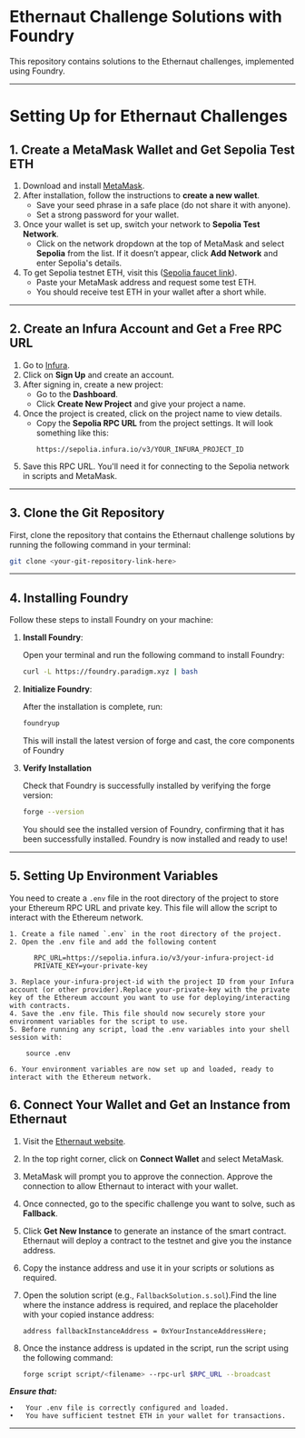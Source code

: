 # Ethernaut Challenge Solutions with Foundry

This repository contains solutions to the Ethernaut challenges, implemented using Foundry.

---

# Setting Up for Ethernaut Challenges

## 1. Create a MetaMask Wallet and Get Sepolia Test ETH

1. Download and install [MetaMask](https://metamask.io/).
2. After installation, follow the instructions to **create a new wallet**.
   - Save your seed phrase in a safe place (do not share it with anyone).
   - Set a strong password for your wallet.
3. Once your wallet is set up, switch your network to **Sepolia Test Network**.
   - Click on the network dropdown at the top of MetaMask and select **Sepolia** from the list. If it doesn’t appear, click **Add Network** and enter Sepolia's details.
4. To get Sepolia testnet ETH, visit this ([Sepolia faucet link](https://cloud.google.com/application/web3/faucet/ethereum/sepolia)).
   - Paste your MetaMask address and request some test ETH.
   - You should receive test ETH in your wallet after a short while.

---

## 2. Create an Infura Account and Get a Free RPC URL

1. Go to [Infura](https://infura.io/).
2. Click on **Sign Up** and create an account.
3. After signing in, create a new project:
   - Go to the **Dashboard**.
   - Click **Create New Project** and give your project a name.
4. Once the project is created, click on the project name to view details.
   - Copy the **Sepolia RPC URL** from the project settings. It will look something like this:
     ```
     https://sepolia.infura.io/v3/YOUR_INFURA_PROJECT_ID
     ```
5. Save this RPC URL. You'll need it for connecting to the Sepolia network in scripts and MetaMask.

---

## 3. Clone the Git Repository

First, clone the repository that contains the Ethernaut challenge solutions by running the following command in your terminal:

```bash
git clone <your-git-repository-link-here>
```

---

## 4. Installing Foundry

Follow these steps to install Foundry on your machine:

1. **Install Foundry**:

   Open your terminal and run the following command to install Foundry:

   ```bash
   curl -L https://foundry.paradigm.xyz | bash
   ```
2. **Initialize Foundry**:

    After the installation is complete, run:

    ```bash
    foundryup
    ```
    This will install the latest version of forge and cast, the core components of Foundry

3. **Verify Installation**

    Check that Foundry is successfully installed by verifying the forge version:

    ```bash
    forge --version
    ```

    You should see the installed version of Foundry, confirming that it has been successfully installed.
    Foundry is now installed and ready to use!

---

## 5. Setting Up Environment Variables

You need to create a `.env` file in the root directory of the project to store your Ethereum RPC URL and private key. This file will allow the script to interact with the Ethereum network.

    1. Create a file named `.env` in the root directory of the project.
    2. Open the .env file and add the following content

          RPC_URL=https://sepolia.infura.io/v3/your-infura-project-id
          PRIVATE_KEY=your-private-key
          
    3. Replace your-infura-project-id with the project ID from your Infura account (or other provider).Replace your-private-key with the private key of the Ethereum account you want to use for deploying/interacting with contracts.
    4. Save the .env file. This file should now securely store your environment variables for the script to use.
    5. Before running any script, load the .env variables into your shell session with:
   
        source .env
    
    6. Your environment variables are now set up and loaded, ready to interact with the Ethereum network.

## 6. Connect Your Wallet and Get an Instance from Ethernaut

1. Visit the [Ethernaut website](https://ethernaut.openzeppelin.com/).
2. In the top right corner, click on **Connect Wallet** and select MetaMask.
3. MetaMask will prompt you to approve the connection. Approve the connection to allow Ethernaut to interact with your wallet.
4. Once connected, go to the specific challenge you want to solve, such as **Fallback**.
5. Click **Get New Instance** to generate an instance of the smart contract. Ethernaut will deploy a contract to the testnet and give you the instance address.
6. Copy the instance address and use it in your scripts or solutions as required.
7. Open the solution script (e.g., `FallbackSolution.s.sol`).Find the line where the instance address is required, and replace the placeholder with your copied instance address:

   ```solidity
   address fallbackInstanceAddress = 0xYourInstanceAddressHere;
   ```
   
8. Once the instance address is updated in the script, run the script using the following command:

    ```bash
    forge script script/<filename> --rpc-url $RPC_URL --broadcast
    ```

***Ensure that:***

	•	Your .env file is correctly configured and loaded.
	•	You have sufficient testnet ETH in your wallet for transactions.

---